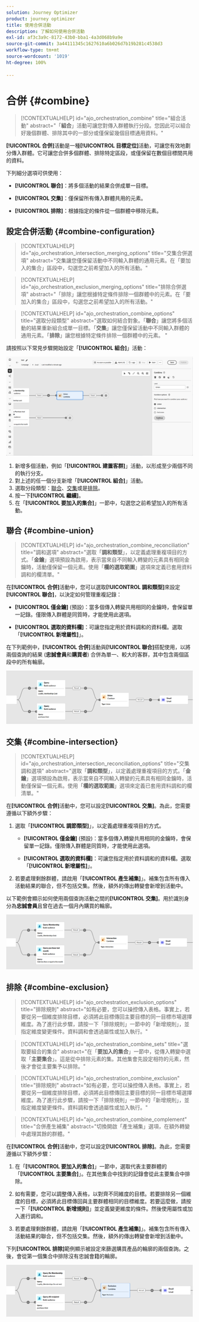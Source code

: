 ```yaml
---
solution: Journey Optimizer
product: journey optimizer
title: 使用合併活動
description: 了解如何使用合併活動
exl-id: af3c3a9c-8172-43b0-bba1-4a3d068b9a9e
source-git-commit: 3a44111345c1627610a6b026d7b19b281c4538d3
workflow-type: tm+mt
source-wordcount: '1019'
ht-degree: 100%

---
```



# 合併 {#combine}

>[!CONTEXTUALHELP]
>id="ajo_orchestration_combine"
>title="組合活動"
>abstract="「**組合**」活動可讓您對傳入群體執行分段。您因此可以組合好幾個群體、排除其中的一部分或僅保留幾個目標通用資料。"

**[!UICONTROL 合併]**&#x200B;活動是一種&#x200B;**[!UICONTROL 目標定位]**&#x200B;活動，可讓您有效地劃分傳入群體。它可讓您合併多個群體、排除特定區段，或僅保留在數個目標間共用的資料。

下列細分選項可供使用：

* **[!UICONTROL 聯合]**：將多個活動的結果合併成單一目標。

* **[!UICONTROL 交集]**：僅保留所有傳入群體共用的元素。

* **[!UICONTROL 排除]**：根據指定的條件從一個群體中移除元素。

## 設定合併活動 {#combine-configuration}

>[!CONTEXTUALHELP]
>id="ajo_orchestration_intersection_merging_options"
>title="交集合併選項"
>abstract="交集讓您僅保留活動中不同輸入群體的通用元素。在「要加入的集合」區段中，勾選您之前希望加入的所有活動。"

>[!CONTEXTUALHELP]
>id="ajo_orchestration_exclusion_merging_options"
>title="排除合併選項"
>abstract="「排除」讓您根據特定條件排除一個群體中的元素。在「要加入的集合」區段中，勾選您之前希望加入的所有活動。"

>[!CONTEXTUALHELP]
>id="ajo_orchestration_combine_options"
>title="選取分段類型"
>abstract="選取如何結合對象。「**聯合**」讓您將多個活動的結果重新組合成單一目標。「**交集**」讓您僅保留活動中不同輸入群體的通用元素。「**排除**」讓您根據特定條件排除一個群體中的元素。 "

請按照以下常見步驟開始設定「**[!UICONTROL 組合]**」活動：

![](../assets/orchestrated-union.png)

1. 新增多個活動，例如「**[!UICONTROL 建置客群]**」活動，以形成至少兩個不同的執行分支。
1. 對上述的任一個分支新增「**[!UICONTROL 組合]**」活動。
1. 選取分段類型：[聯合](#union)、[交集](#intersection)或是[排除](#exclusion)。
1. 按一下&#x200B;**[!UICONTROL 繼續]**。
1. 在「**[!UICONTROL 要加入的集合]**」一節中，勾選您之前希望加入的所有活動。

## 聯合 {#combine-union}

>[!CONTEXTUALHELP]
>id="ajo_orchestration_combine_reconciliation"
>title="調和選項"
>abstract="選取「**調和類型**」，以定義處理重複項目的方式。「**金鑰**」選項預設為啟用，表示當來自不同輸入轉變的元素具有相同金鑰時，活動僅保留一個元素。使用「**欄的選取範圍**」選項來定義已套用資料調和的欄清單。"

在&#x200B;**[!UICONTROL 合併]**&#x200B;活動中，您可以選取&#x200B;**[!UICONTROL 調和類型]**&#x200B;來設定&#x200B;**[!UICONTROL 聯合]**，以決定如何管理重複記錄：

* **[!UICONTROL 僅金鑰]** (預設)：當多個傳入轉變共用相同的金鑰時，會保留單一記錄。僅限傳入群體是同質時，才能使用此選項。

* **[!UICONTROL 選取的資料欄]**：可讓您指定用於資料調和的資料欄。選取「**[!UICONTROL 新增屬性]**」。

在下列範例中，**[!UICONTROL 合併]**&#x200B;活動與&#x200B;**[!UICONTROL 聯合]**&#x200B;搭配使用，以將兩個查詢的結果 (**忠誠會員**&#x200B;和&#x200B;**購買者**) 合併為單一、較大的客群，其中包含兩個區段中的所有輪廓。

![](../assets/orchestrated-union-example.png)

## 交集 {#combine-intersection}

>[!CONTEXTUALHELP]
>id="ajo_orchestration_intersection_reconciliation_options"
>title="交集調和選項"
>abstract="選取「**調和類型**」，以定義處理重複項目的方式。「**金鑰**」選項預設為啟用，表示當來自不同輸入轉變的元素具有相同金鑰時，活動僅保留一個元素。使用「**欄的選取範圍**」選項來定義已套用資料調和的欄清單。"

在&#x200B;**[!UICONTROL 合併]**&#x200B;活動中，您可以設定&#x200B;**[!UICONTROL 交集]**。為此，您需要遵循以下額外步驟：

1. 選取「**[!UICONTROL 調節類型]**」，以定義處理重複項目的方式。

   * **[!UICONTROL 僅金鑰]** (預設)：當多個傳入轉變共用相同的金鑰時，會保留單一記錄。僅限傳入群體是同質時，才能使用此選項。

   * **[!UICONTROL 選取的資料欄]**：可讓您指定用於資料調和的資料欄。選取「**[!UICONTROL 新增屬性]**」。

1. 若要處理剩餘群體，請啟用「**[!UICONTROL 產生補集]**」。補集包含所有傳入活動結果的聯合，但不包括交集。然後，額外的傳出轉變會新增到活動中。

以下範例會顯示如何使用兩個查詢活動之間的&#x200B;**[!UICONTROL 交集]**。用於識別身分為&#x200B;**忠誠會員**&#x200B;且曾在過去一個月內購買的輪廓。

![](../assets/orchestrated-intersection-example.png)


## 排除 {#combine-exclusion}

>[!CONTEXTUALHELP]
>id="ajo_orchestration_exclusion_options"
>title="排除規則"
>abstract="如有必要，您可以操控傳入表格。事實上，若要從另一個維度排除目標，必須將此目標傳回主要目標的同一目標市場選擇維度。為了進行此步驟，請按一下「排除規則」一節中的「新增規則」，並指定維度變更條件。資料調和會透過屬性或加入執行。"

>[!CONTEXTUALHELP]
>id="ajo_orchestration_combine_sets"
>title="選取要組合的集合"
>abstract="在「**要加入的集合**」一節中，從傳入轉變中選取「**主要集合**」。這是從中排除元素的集。其他集會先設定相符的元素，然後才會從主要集予以排除。"

>[!CONTEXTUALHELP]
>id="ajo_orchestration_combine_exclusion"
>title="排除規則"
>abstract="如有必要，您可以操控傳入表格。事實上，若要從另一個維度排除目標，必須將此目標傳回主要目標的同一目標市場選擇維度。為了進行此步驟，請按一下「排除規則」一節中的「新增規則」，並指定維度變更條件。資料調和會透過屬性或加入執行。"

>[!CONTEXTUALHELP]
>id="ajo_orchestration_combine_complement"
>title="合併產生補集"
>abstract="切換開啟「產生補集」選項，在額外轉變中處理其餘的群體。"

在&#x200B;**[!UICONTROL 合併]**&#x200B;活動中，您可以設定&#x200B;**[!UICONTROL 排除]**。為此，您需要遵循以下額外步驟：

1. 在「**[!UICONTROL 要加入的集合]**」一節中，選取代表主要群體的「**[!UICONTROL 主要集合]**」。在其他集合中找到的記錄會從此主要集合中排除。

1. 如有需要，您可以調整傳入表格，以對齊不同維度的目標。若要排除另一個維度的目標，必須將此目標傳回與主要群體相同的目標維度。若要這麼做，請按一下「**[!UICONTROL 新增規則]**」並定義變更維度的條件。然後使用屬性或加入進行調和。

1. 若要處理剩餘群體，請啟用「**[!UICONTROL 產生補集]**」。補集包含所有傳入活動結果的聯合，但不包括交集。然後，額外的傳出轉變會新增到活動中。

下列&#x200B;**[!UICONTROL 排除]**&#x200B;範例顯示被設定來篩選購買產品的輪廓的兩個查詢。之後，會從第一個集合中排除沒有忠誠會籍的輪廓。

![](../assets/orchestrated-exclusion-example.png)

